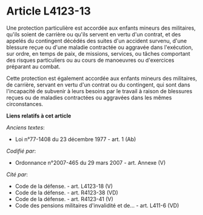 # Article L4123-13

Une protection particulière est accordée aux enfants mineurs des militaires, qu'ils soient de carrière ou qu'ils servent en
vertu d'un contrat, et des appelés du contingent décédés des suites d'un accident survenu, d'une blessure reçue ou d'une
maladie contractée ou aggravée dans l'exécution, sur ordre, en temps de paix, de missions, services, ou tâches comportant des
risques particuliers ou au cours de manoeuvres ou d'exercices préparant au combat.

Cette protection est également accordée aux enfants mineurs des militaires, de carrière, servant en vertu d'un contrat ou du
contingent, qui sont dans l'incapacité de subvenir à leurs besoins par le travail à raison de blessures reçues ou de maladies
contractées ou aggravées dans les mêmes circonstances.

**Liens relatifs à cet article**

_Anciens textes_:

  - Loi n°77-1408 du 23 décembre 1977 - art. 1 (Ab)

_Codifié par_:

  - Ordonnance n°2007-465 du 29 mars 2007 - art. Annexe (V)

_Cité par_:

  - Code de la défense. - art. L4123-18 (V)
  - Code de la défense. - art. R4123-38 (VD)
  - Code de la défense. - art. R4123-41 (V)
  - Code des pensions militaires d'invalidité et de... - art. L411-6 (VD)
